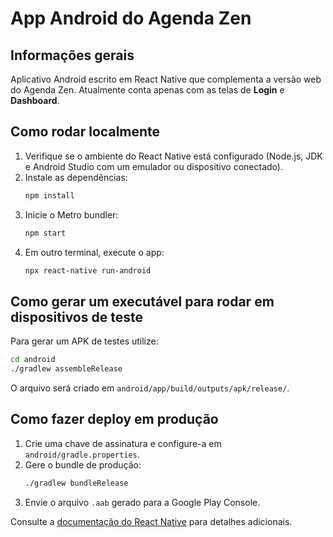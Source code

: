 # App Android do Agenda Zen

## Informações gerais

Aplicativo Android escrito em React Native que complementa a versão web do Agenda
Zen. Atualmente conta apenas com as telas de **Login** e **Dashboard**.

## Como rodar localmente

1. Verifique se o ambiente do React Native está configurado (Node.js, JDK e
   Android Studio com um emulador ou dispositivo conectado).
2. Instale as dependências:
   ```bash
   npm install
   ```
3. Inicie o Metro bundler:
   ```bash
   npm start
   ```
4. Em outro terminal, execute o app:
   ```bash
   npx react-native run-android
   ```

## Como gerar um executável para rodar em dispositivos de teste

Para gerar um APK de testes utilize:

```bash
cd android
./gradlew assembleRelease
```

O arquivo será criado em `android/app/build/outputs/apk/release/`.

## Como fazer deploy em produção

1. Crie uma chave de assinatura e configure-a em `android/gradle.properties`.
2. Gere o bundle de produção:
   ```bash
   ./gradlew bundleRelease
   ```
3. Envie o arquivo `.aab` gerado para a Google Play Console.

Consulte a [documentação do React Native](https://reactnative.dev/docs/signed-apk-android)
para detalhes adicionais.
